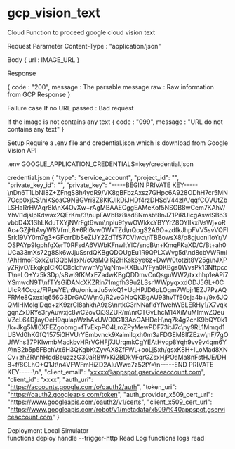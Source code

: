 # gcp_vision_text
Cloud Function to proceed google cloud vision text

Request Parameter
Content-Type : "application/json"

Body 
{
    url : IMAGE_URL
}

Response

{
    code : "200",
    message : The parsable message
    raw : Raw information from GCP Response
}

Failure case
If no URL passed : Bad request

If the image is not contains any text
{
    code : "099",
    message : "URL do not contains any text"
}


Setup
Require a .env file and credential.json which is download from Google Vision API

.env
GOOGLE_APPLICATION_CREDENTIALS=key/credential.json

credential.json
{
    "type": "service_account",
    "project_id": "",
    "private_key_id": "",
    "private_key": "-----BEGIN PRIVATE KEY-----\\nDn6T1LbNI8Z+ZFngS8h4ydR9/VK8gBFbzAxsz7GHpc6A928ODhH7cr5MN7Ocp0xjCS\niKSoaC9NBGVri8Z8KKJIkDiJHDf4rzDHSdV44zlA/qqfCOVUtZbLSHaRrHVAqr8k\nX4OvXw+rAgMBAAECggEAMeKof5NSGB8wCem7KAhV/YhVl1djsIpKdwax2QErKm/3\nupFAVbBz8iad8Nmsbt8nJZ1PiRUicgAswlSBb3vbbD4X1ShLKduTXYjNVrFgt6wm\nplu9fywOWkkcYBYYrZ8OYIIkxiVsWj+oRAc+GZjHtAvyW8VfmL8+6RI6vw0WxTZd\nQogS2A6O+zdfkJhpFVV5svVQFlSrk19VY0m7g3+GFcrrDbSeZiJY2ZdTfS7CVIwc\nTBBowsX8/p8gjuonl1oYr/VOSPAYp9IgphfgXerT0RFsdA6VWbKFnwltYlC/sncB\n+KmqFKaXD/C/Bt+ah0UCa33mXs72g8Sk6wJjuSsrdQKBgQDOUgEu1R9QPLXWvg5d\nd8cbVWRmi/AhHmoPSxkZu13QbMsxN/cOsMQlKj2HKsk6ye6z+DwW0totzit8V25g\nJXPyZRjvO/EkqkpICKOC8cldfwwhVgVqNm+KXBuJYFya0KBgs0WvsPk13NftpccT\neLO+Yz5k3Dp/sBwi9fKMxEZadwKBgQDDmvCnQsguWW2/txxhhp1eAPi7YSmwcN9T\nfTYsGiDANcXKZRin71mgfh39u2LSsnWWpyqxxdODJ5GL+0CUIcR4Ccgz/FlPpeYE\n9u/oniuaJu5wkQ1+UgHPJD6pLOgm7Wbjr1EZJ7PzAQFRMe8QxexIq656G3DrGA0W\nG/R2veGNbQKBgAU93hvTfE0sja4b+/9x6JQQMlHMolglDqq+zK9zrCl8ahkhA9zS\nrtkG3rNNafldYfwehWBLERHy1/X7vqkgqnZxDRYe3ryAuwxjc8wC2ovOi39ZUR/m\nrCTGvEhcM14XiMuMImwZQeuVZcL64DjlayOeH9quIapWzhAxUW00G1l3AoGAHDeH\nq7k4g2cnK9bQY0k1/k+Jkg5MI0XFEZgobmg+fTvEkpPO4LroZPyMewPDF73itJ7c\ny9RL1Mmqd1UBVd0hKGfQ1575i0HVUrYEmbvnck9Xaimilqxh0m3aFDGEM8lfZEzw\nF/7gOJfWhs37PKIwmbMackbvHRrVGHFj7JUrqmkCgYEAtHvqp8Yqh9vv9v4qm6YA\nB2b5p5FBchVx6H3QKgbKtZyvAX8ZfFWL+ooLjSxh/gsxK8H+ILoMad8XNCv+zhZR\nhHqdBeuzzzG30aRBWxKi2BDkVFqrGZsxHjPOaMa8nFstHJE/DH8+f/8GLhO+Q1Jt\n4VFWFmHiZD2AIuWwc7z52tY=\n-----END PRIVATE KEY-----\n",
    "client_email": "xxxxx@appspot.gserviceaccount.com",
    "client_id": "xxxx",
    "auth_uri": "https://accounts.google.com/o/oauth2/auth",
    "token_uri": "https://oauth2.googleapis.com/token",
    "auth_provider_x509_cert_url": "https://www.googleapis.com/oauth2/v1/certs",
    "client_x509_cert_url": "https://www.googleapis.com/robot/v1/metadata/x509/%40appspot.gserviceaccount.com"
}

Deployment
Local Simulator  
    functions deploy handle --trigger-http
Read Log
    functions logs read
